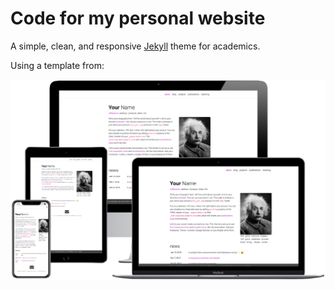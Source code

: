 # Code for my personal website


A simple, clean, and responsive [Jekyll](https://jekyllrb.com/) theme for academics.

Using a template from:

[![Preview](https://raw.githubusercontent.com/alshedivat/al-folio/master/assets/img/al-folio-preview.png)](https://alshedivat.github.io/al-folio/)


